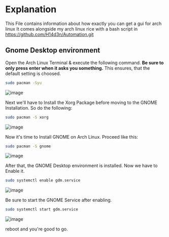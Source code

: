 # Explanation
This File contains information about how exactly you can get a gui for arch linux
It comes alongside my arch linux rice with a bash script in https://github.com/H14d3n/Automation.git

## Gnome Desktop environment
Open the Arch Linux Terminal & execute the following command.
**Be sure to only press enter when it asks you something.**
This ensures, that the default setting is choosed.

```bash
sudo pacman -Syu
```

![image](https://github.com/H14d3n/windows-account-creator/assets/146072924/78ec8ff5-2913-448b-940b-014cad1fbaff)

Next we'll have to Install the Xorg Package before moving to the GNOME Installation. 
So do the following:

```bash
sudo pacman -S xorg
```

![image](https://github.com/H14d3n/windows-account-creator/assets/146072924/72134193-17eb-4bd7-84e5-c13c4ba28d55)

Now it's time to Install GNOME on Arch Linux. 
Proceed like this:

```bash
sudo pacman -S gnome
```

![image](https://github.com/H14d3n/windows-account-creator/assets/146072924/0c8f9036-062a-4be9-b2e7-1567cebcf81d)

After that, the GNOME Desktop environment is installed. Now we have to Enable it.

```bash
sudo systemctl enable gdm.service
```
![image](https://github.com/H14d3n/windows-account-creator/assets/146072924/329b636e-16f2-47da-bcf3-cd414aeda093)

Be sure to start the GNOME Service after enabling.

```bash
sudo systemctl start gdm.service
```

![image](https://github.com/H14d3n/windows-account-creator/assets/146072924/310ce83c-ec35-478c-bfab-a89aa61c58a8)

reboot and you're good to go.




